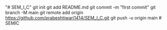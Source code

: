 "# SEM_I_C"   git init  git add README.md  git commit -m "first commit"  git branch -M main  git remote add origin https://github.com/prabeshtiwari1414/SEM_I_C.git  git push -u origin main
#   S E M _ I _ C  
 